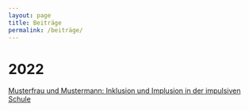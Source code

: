 ```yaml
---
layout: page
title: Beiträge
permalink: /beiträge/
---
```


# 2022

[Musterfrau und Mustermann: Inklusion und Implusion in der impulsiven Schule](https://htmlpreview.github.io/?https://github.com/PawelKulawiak/rish/blob/main/pdf/2022-1-musterfrau.html)